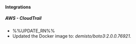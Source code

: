 
#### Integrations

##### AWS - CloudTrail

- %%UPDATE_RN%%
- Updated the Docker image to: *demisto/boto3:2.0.0.76921*.
